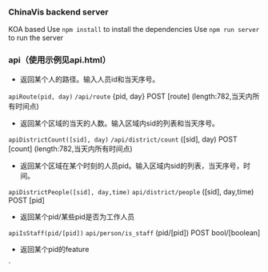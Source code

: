 ### ChinaVis backend server
KOA based
Use `npm install` to install the dependencies 
Use `npm run server` to run the server



### api（使用示例见api.html）

- 返回某个人的路径。输入人员id和当天序号。

`apiRoute(pid, day)`   `/api/route` {pid, day} POST [route] (length:782,当天内所有时间点)

- 返回某个区域的当天的人数。输入区域内sid的列表和当天序号。

`apiDistrictCount([sid], day)`     `/api/district/count` ([sid], day) POST  [count] (length:782,当天内所有时间点)

- 返回某个区域在某个时刻的人员pid。输入区域内sid的列表，当天序号，时间。

`apiDistrictPeople([sid], day,time)`    `api/district/people` ([sid], day,time) POST  [pid]  

* 返回某个pid/某些pid是否为工作人员

`apiIsStaff(pid/[pid])`  `api/person/is_staff` (pid/[pid]) POST bool/[boolean]

- 返回某个pid的feature

 `